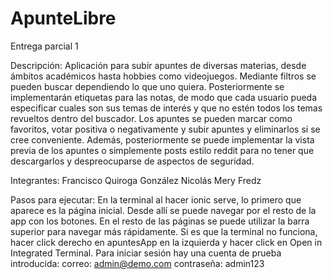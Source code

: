 # ApunteLibre
Entrega parcial 1

Descripción:
Aplicación para subir apuntes de diversas materias, desde ámbitos académicos hasta hobbies como videojuegos. Mediante filtros se pueden buscar dependiendo lo que uno quiera. Posteriormente se implementarán etiquetas para las notas, de modo que cada usuario pueda especificar cuales son sus temas de interés y que no estén todos los temas revueltos dentro del buscador. Los apuntes se pueden marcar como favoritos, votar positiva o negativamente y subir apuntes y eliminarlos si se cree conveniente.
Además, posteriormente se puede implementar la vista previa de los apuntes o simplemente posts estilo reddit para no tener que descargarlos y despreocuparse de aspectos de seguridad.


Integrantes:
Francisco Quiroga González
Nicolás Mery Fredz


Pasos para ejecutar:
En la terminal al hacer ionic serve, lo primero que aparece es la página inicial. Desde allí se puede navegar por el resto de la app con los botones. En el resto de las páginas se puede utilizar la barra superior para navegar más rápidamente.
Si es que la terminal no funciona, hacer click derecho en apuntesApp en la izquierda y hacer click en Open in Integrated Terminal.
Para iniciar sesión hay una cuenta de prueba introducida:
correo: admin@demo.com
contraseña: admin123
